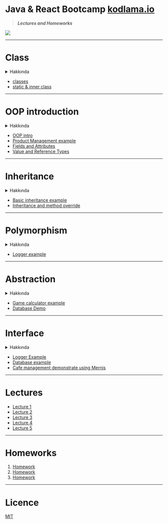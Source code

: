 # Java & React Bootcamp [kodlama.io](https://kodlama.io/)

> **_Lectures and Homeworks_**

![](https://process.fs.teachablecdn.com/ADNupMnWyR7kCWRvm76Laz/resize=width:705/https://www.filepicker.io/api/file/qi4s19xSKCmtaaRUqUFI)

---

# Class

<details>
  <summary>Hakkında </summary><br>
  Java nesne yönelimli (OOP) bir programlama dilidir.
  Java'da her şey, nitelikleri, özellikleri veya durumlarıyla sınıflar(class) ve nesnelerle ilgilidir.

**Class(Sınıf) nedir ?**
Sınıf (class) soyut bir veri tipidir. Nesne (object) onun somutlaşan bir cismidir.
Kendisinden üretilecek nesneler için bir model görevi görür. Bu soyut varlık ile bu varlığa ait olan nesneler türetilir.

**Nesne nedir?**
Sınıftan oluşturulan varlıkları ifade eder. Örneğin Ülke sınıfımız olmuş olsun bu ülke sınıfımızın nesnesi olarak istanbul adında bir nesne oluşturalım işte buradaki Ülke sınıfından oluşturulan istanbul bizim nesnemiz oluyor. Yine aynı Ülke sınıfı kullanılarak Ankara, Edirne vb. nesneler de oluşturulabilir.

```java
 public class Ulke {
	int plakaNo;
	String isim;
	int nüfus;
 }
```

```java
 public static void main(String[] args) {
		Ulke istanbul = new Ulke();
		istanbul.plakaNo = 34;
		istanbul.isim = "İstanbul";
		istanbul.nüfus = 15460000;
	}
```

gibi basit bir kod örneğiyle de göstermiş oldum artık elimizde istanbul adıyla İstanbul ilinin verilerini, özelliklerini tutacak olan bir nesnemizi oluşturmuş olduk.

![Object](https://user-images.githubusercontent.com/49093196/116869519-8d512f80-ac19-11eb-8cf3-c753511edded.png)

En temel class (sınıf) object sınıfıdır diğer bütün sınıfların atası olarak düşünebiliriz

</details>

- [classes](https://github.com/OzerBey/JavaReactCamp/tree/main/classes/src)
- [static & inner class](https://github.com/OzerBey/JavaReactCamp/tree/main/staticDemo/src/staticDemo)

<hr>

# OOP introduction

  
<details>
  <summary>Hakkında</summary><br>
  
  **Object Oriented Programming (OOP)/ Nesne Yönelimli Proramlama nedir?** 

  Java'daki OOP kavramları, Java'nın Nesne Yönelimli Programlamasının arkasındaki ana fikirlerdir. Bunlar bir soyutlama, kapsülleme, kalıtım ve çok biçimliliktir. Bunları kavramak, Java'nın nasıl çalıştığını anlamanın anahtarıdır. Temel olarak, Java OOP kavramları çalışma yöntemleri ve değişkenleri oluşturmamıza, ardından güvenlikten ödün vermeden hepsini veya bir kısmını yeniden kullanmamıza izin verir.
  
  <hr>
   
   **OOP Kavram Listesi**
  Java'da 4 ana OOP kavramı vardır. Bunlar:
  
  **Abstract (Soyutlama):** Soyutlama, karmaşıklığı temsil etmek için basit şeyler kullanmak anlamına gelir. Java'da soyutlama, nesneler, sınıflar ve değişkenler gibi basit şeylerin daha karmaşık temel kod ve verileri temsil ettiği anlamına gelir. Bu önemlidir, çünkü aynı işi birden çok kez yinelemekten kaçınır.

  **Encapsulation (kapsülleme):** Bir sınıf içindeki alanları özel tutma, daha sonra ortak yöntemlerle bunlara erişim sağlama uygulamasıdır. Bu, verileri ve kodu sınıfın içinde güvende tutan koruyucu bir bariyerdir. Bu şekilde, veri sistemi genelinde açık erişime izin vermeden kod bileşenleri veya değişkenler gibi nesneleri yeniden kullanabiliriz.

   **Inheritance (miras):**  Java'da Nesne Yönelimli Programlama'nın özel bir özelliğidir. Programcıların varolan sınıfların bazı özniteliklerini paylaşan yeni sınıflar oluşturmasına olanak tanır. Bu, bize miras aldığımız sınıfın özelliklerine erişmemizi sağlar.

**Polimorphism (Çok biçimlilik):** Java OOP konsepti, programcıların farklı durumlarda farklı şeyler ifade etmek için aynı ismi (aynı isimde metot olabilir) kullanmalarını sağlar. Java'da polimorfizmin bir şekli yöntem aşırı yüklemedir.Yani varolan bir methodu kullanılan bir sınıf için fakrlı anlam ifade ediyorsa kendi ifade şekline göre oluşturulur. Bu, farklı anlamların sağlanan değişkenlerin değerleri tarafından yönetilir.

</details>

- [OOP intro](https://github.com/OzerBey/JavaReactCamp/tree/main/oopIntro/src/oopIntro)
- [Product Management example](https://github.com/OzerBey/JavaReactCamp/tree/main/oopIntro/src/oopIntro)
- [Fields and Attributes](https://github.com/OzerBey/JavaReactCamp/tree/main/fieldsAndAttribute/src/classesWithAttributes)
- [Value and Reference Types](https://github.com/OzerBey/JavaReactCamp/tree/main/classes/src/classes)


<hr>

# Inheritance


  
<details>
  <summary>Hakkında</summary><br>
  
  **Inheritance (miras) nedir?** 
    Bir sınıfın kendisine ait özellikleri ve işlevleri bir başka sınıfa aynen aktarması ya da bazı özellik ve işlevlerini diğer sınıfların kullanmasına izin vermesi şeklinde oluşmaktadır.
   Üst sınıf (Süper sınıf) özelliklerini alt sınıflarda kullanmak için extends deyimi ile kullanılırız. peki extends ne dmek?

Extends: Herhangi bir sınıfın özelliklerini ve işlevlerini miras olarak alması için kullanılan deyimdir. Yani özellik genişletmek anlamında düşünebiliriz.

**Neden inheritance peki?**

    - Daha önce yazılmış sınıf içindeki kod parçacıklarının tekrar tekrar yazılmadan başka sınıflar içinde kullanılması sağlar. Bu işlem iş yükünü hafifletir ve zaman kazandırır.

    - Projelerde daha önce kullanılan sınıflar, denenmiş hatasız anlamındadır. Kısaca daha çok güven arz etmektedir.

    - if, else, switch gibi kontrol ifadelerinin kullanıldığı sınıflar kötü tasarım örnekleri olarak ele alındıklarından (spaghetti kod, bir Engin Demiroğ deyimidir. :)), kalıtımın nimetlerinden faydalanabiliriz.

  <hr>

</details>

- [Basic inheritance example](https://github.com/OzerBey/JavaReactCamp/tree/main/inheritance/src/inheritance)
- [Inheritance and method override](https://github.com/OzerBey/JavaReactCamp/tree/main/inheritanceV2/src/inheritanceV2)

<hr>

# Polymorphism

<details>
  <summary>Hakkında</summary><br>
  
  **Polimorphism (çok biçimlilik) nedir?** 
   Polymorphism(polimorfizm), bir varlık ya da nesnenin birden fazla forma sahip olması olarak adlandırılır. Yani oluşturduğumuz bir nesne kendisi gibi değil de başka bir nesne gibi davranıyorsa buna polymorphism yani çok biçimlilik diyoruz. Kalıtım konusu ile ilişkili bir kavramdır.

**Polimorphism ne işimize yarar peki?**

    - Bildiğiniz gibi, kalıtım konusundan itibaren kodları yeniden kullanmak yerine kodu geliştirerek verimi artırmaya ve fazla kodlardan kurtulmaya çalıştık. Polymorphism de kalıtıma bağlı programlama unsuru olduğu için onunla benzer görevleri görür. Kelimede yer alan poly ifadesi “birden çok” anlamına gelir. Morph ise “şekil, görüntü” anlamında kullanılır. Bu açıdan bakıldığında da birden fazla görüntü anlamını çıkarabiliriz ki bu çıkarım da bize polymorphism’in amacını açıklar nitelikte olmuş olur.

**nasıl işler bir örnekle inceleyelim**
Öncelikle bir kamp ortamı oluşturalım ;

```java
public class JavaReactCamp {

	public void kampaKatil() {
		System.out.println("Kampa katildiniz");
	}

	public void kampiBitir() {
		System.out.println("Kamp bitti");
	}

}

```

sınıf isimlerim anlamsız olsada: :) eski ve yeni oğrenci olmak üzere iki sınıf oluşturalım

```java
public class EskiOgrenci extends JavaReactCamp {

	public void kampaKatil() {
		System.out.println("Eski Ogrenci kampa katildi");
	}
}

```

```java
public class YeniOgrenci extends JavaReactCamp{

	public void kampaKatil() {
		System.out.println("Yeni ogrenci kampa katildi");
	}
}
```

Ve olayın gerçekleşeceği ve kavraacağımız bir sınıf oluşturup uygulayalım

```java
public class Polimorphism {

	public static void kampaKatil(JavaReactCamp kamp) { // buradaki static kavramı static metotlar static olanların
														// içinde çağrılabildiği (kullanılabildiği) için kullandım yani
														// mainde instance oluşturmak yerine Sınıf ismiyle çağırmak için
														// tavsiye edilmeyen bir yöntemdir bu ama kodlar açık olsun diye
														// bu yöntemi kullandım.
		kamp.kampaKatil();
	}
}

```

ve son olarak main de polimorfik yapıyı görebileceğiz

```java
public class Main {

	public static void main(String[] args) {
		JavaReactCamp javaReactCamp = new JavaReactCamp();
		EskiOgrenci eskiOgrenci = new EskiOgrenci();
		YeniOgrenci yeniOgrenci = new YeniOgrenci();

		Polimorphism.kampaKatil(eskiOgrenci);
		Polimorphism.kampaKatil(yeniOgrenci);
		Polimorphism.kampaKatil(javaReactCamp);

	}
}
```

program çıktısı ektedir:

```java
Eski Ogrenci kampa katildi
Yeni ogrenci kampa katildi
Kampa katildiniz

```

  <hr>

</details>

- [Logger example](https://github.com/OzerBey/JavaReactCamp/tree/main/polymorphismDemo/src/polymorphismDemo)


<hr>

# Abstraction


<details>
  <summary>Hakkında</summary><br>
  
  **Abstraction (soyutlama) nedir?** 
   Abstract sınıflar,genellikle ortak özellikleri olan nesneleri tek bir çatı altında toplamak için kullanılır. Abstract sınıflarda içi boş yada dolu metodlar tanımlanır. Abstract sınıflardan new kelimesi ile nesne oluşturulmaz. En az 1 abstract metod varsa sınıf abstract olmalıdır. Bir sınıfı abstract sınıf yapmak için abstract kelimesi kullanılır

**Hangi durumlarda kullanılmalı :**

- Bir biriyle ilişkisi olan sınıflar arasında kod paylaşımı yapmak istediğimizde

- Nesnelerin oluşturulfugu sınıflardaki, static ve final türünde olmayan sınıf değişkenlerini manipüle ederek o sınıftan oluşturulan nesnelerin davranışlarını değiştirilmeyi sağlayan metodlar tanımlamak istediğimizde

- Soyut sınıftan miras alınan sınıfların bir çok ortak değişkeni veya metot içerebileceğini ve public erişim belirtecine sahip olmayan (private veya protected) metot veya değişkenler içerebileceğini öngördüğünüzde kullanabiliriz.

  <hr>

</details>

- [Game calculator example](https://github.com/OzerBey/JavaReactCamp/tree/main/abstractClasses/src/abstractClasses)
- [Database Demo](https://github.com/OzerBey/JavaReactCamp/tree/main/abstractClasses/src/abstractDemo)

<hr>
  
# Interface

<details>
  <summary>Hakkında</summary><br>
  
  **Interface (arayüz) nedir?** 

- Interface normal bir class gibi tip(type) tanımlamak için kullanılır. İçerisindeki default ve static tanımlanan metotlar hariç, metotların implementasyonları bulunmaz ve state tutmaz.
Bir çok class tarafından implement edilebilirlen yapılardır. Birden fazla interface’i extends edebilirler. Ve interfaceler ayrıcı çok iyi birer referans tutuculardır.

**Hangi durumlarda kullanılmalı**
 * Birden fazla sınıftan davranışları miras almak istediğimizde kullanabiliriz.

- Sistem için belirli bir davranış belirlediğimiz durumlarda ama o davranışın ne gibi durumlarda elde edildiğini bir önemi olmadığı durumlarda

- Bir biriyle yakın ilişkisi olmayan / olmadığı halde arayüzünü geliştirecek sınıflar oluşturulmak istenildiğinde
<hr>

</details>


- [Logger Example](https://github.com/OzerBey/JavaReactCamp/tree/main/interfaces/src/interfaces)
- [Database example](https://github.com/OzerBey/JavaReactCamp/tree/main/interfaces/src/interfaces02)
- [Cafe management demonstrate using Mernis](https://github.com/OzerBey/JavaReactCamp/tree/main/interfaceAbstractDemo/src/interfaceAbstractDemo)


<hr>
  
# Lectures

- [Lecture 1](https://github.com/OzerBey/JavaReactCamp/tree/main/classes/src/classes/valueAndReferenceTypes)
- [Lecture 2](https://github.com/OzerBey/JavaReactCamp/tree/main/oopIntro/src/oopIntro)
- [Lecture 3](https://github.com/OzerBey/JavaReactCamp/tree/main/inheritance/src)
- [Lecture 4](https://github.com/OzerBey/JavaReactCamp/tree/main/interfaces/src/interfaces)
- [Lecture 5](https://github.com/OzerBey/JavaReactCamp/tree/main/nLayeredDemo/src/nLayeredDemo)


<hr>
  
# Homeworks

1. [Homework](https://github.com/OzerBey/JavaReactCamp/tree/main/homeworks/src/homework1)
2. [Homework](https://github.com/OzerBey/JavaReactCamp/tree/main/homeworks/src/homework2)
3. [Homework](https://github.com/OzerBey/JavaReactCamp/tree/main/homeworks/src/homework3)

<hr>
  
# Licence

[MIT](https://github.com/OzerBey/JavaReactCamp/blob/main/LICENCE.txt)
